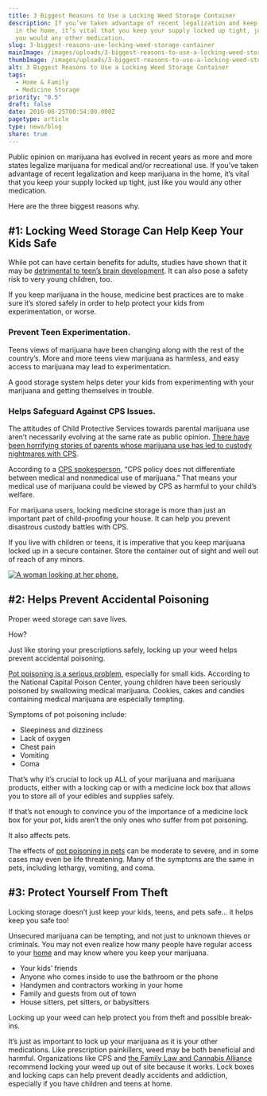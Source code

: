 ```yaml
---
title: 3 Biggest Reasons to Use a Locking Weed Storage Container
description: If you’ve taken advantage of recent legalization and keep marijuana
  in the home, it’s vital that you keep your supply locked up tight, just like
  you would any other medication.
slug: 3-biggest-reasons-use-locking-weed-storage-container
mainImage: /images/uploads/3-biggest-reasons-to-use-a-locking-weed-storage-container.jpg
thumbImage: /images/uploads/3-biggest-reasons-to-use-a-locking-weed-storage-container.jpg
alt: 3 Biggest Reasons to Use a Locking Weed Storage Container
tags:
  - Home & Family
  - Medicine Storage
priority: "0.5"
draft: false
date: 2016-06-25T00:54:09.000Z
pagetype: article
type: news/blog
share: true
---
```

Public opinion on marijuana has evolved in recent years as more and more states legalize marijuana for medical and/or recreational use. If you’ve taken advantage of recent legalization and keep marijuana in the home, it’s vital that you keep your supply locked up tight, just like you would any other medication.

Here are the three biggest reasons why.

## \#1: Locking Weed Storage Can Help Keep Your Kids Safe

While pot can have certain benefits for adults, studies have shown that it may be [detrimental to teen’s brain development](http://www.apa.org/monitor/2015/11/marijuana-brain.aspx). It can also pose a safety risk to very young children, too.

If you keep marijuana in the house, medicine best practices are to make sure it’s stored safely in order to help protect your kids from experimentation, or worse.

### Prevent Teen Experimentation.

Teens views of marijuana have been changing along with the rest of the country’s. More and more teens view marijuana as harmless, and easy access to marijuana may lead to experimentation.

A good storage system helps deter your kids from experimenting with your marijuana and getting themselves in trouble.

### Helps Safeguard Against CPS Issues.

The attitudes of Child Protective Services towards parental marijuana use aren’t necessarily evolving at the same rate as public opinion. [There have been horrifying stories of parents whose marijuana use has led to custody nightmares with CPS](http://saferlock.wpengine.com/the-secret-danger-for-parents-who-smoke-medical-marijuana/).

According to a [CPS spokesperson](http://www.cnn.com/2014/03/12/health/medical-marijuana-parents/), “CPS policy does not differentiate between medical and nonmedical use of marijuana.” That means your medical use of marijuana could be viewed by CPS as harmful to your child’s welfare.

For marijuana users, locking medicine storage is more than just an important part of child-proofing your house. It can help you prevent disastrous custody battles with CPS.

If you live with children or teens, it is imperative that you keep marijuana locked up in a secure container. Store the container out of sight and well out of reach of any minors.

[![A woman looking at her phone.](/images/uploads/rxguardian-well-rx-graphic.jpg "Save up to 80 percent on prescription drugs.")](https://www.wellrx.com/rx-discount-card/enroll/?invitecode=SaferLock%20&utm_source=SaferLock%20&utm_medium=affiliate&utm_campaign=%3cblogs%3E "WellRx Link")

## \#2: Helps Prevent Accidental Poisoning

Proper weed storage can save lives.

How?

Just like storing your prescriptions safely, locking up your weed helps prevent accidental poisoning.

[Pot poisoning is a serious problem](http://saferlock.wpengine.com/pot-poisoning-real/), especially for small kids. According to the National Capital Poison Center, young children have been seriously poisoned by swallowing medical marijuana. Cookies, cakes and candies containing medical marijuana are especially tempting.

Symptoms of pot poisoning include:

* Sleepiness and dizziness
* Lack of oxygen
* Chest pain
* Vomiting
* Coma

That’s why it’s crucial to lock up ALL of your marijuana and marijuana products, either with a locking cap or with a medicine lock box that allows you to store all of your edibles and supplies safely.

If that’s not enough to convince you of the importance of a medicine lock box for your pot, kids aren’t the only ones who suffer from pot poisoning.

It also affects pets.

The effects of [pot poisoning in pets](http://www.petpoisonhelpline.com/poison/marijuana/) can be moderate to severe, and in some cases may even be life threatening. Many of the symptoms are the same in pets, including lethargy, vomiting, and coma.

## \#3: Protect Yourself From Theft

Locking storage doesn’t just keep your kids, teens, and pets safe… it helps keep you safe too!

Unsecured marijuana can be tempting, and not just to unknown thieves or criminals. You may not even realize how many people have regular access to your [home](http://saferlock.wpengine.com/7-people-never-knew-access-pill-bottles/) and may know where you keep your marijuana.

* Your kids’ friends
* Anyone who comes inside to use the bathroom or the phone
* Handymen and contractors working in your home
* Family and guests from out of town
* House sitters, pet sitters, or babysitters

Locking up your weed can help protect you from theft and possible break-ins.

It’s just as important to lock up your marijuana as it is your other medications. Like prescription painkillers, weed may be both beneficial and harmful. Organizations like CPS and [the Family Law and Cannabis Alliance](http://flcalliance.org/resources/how-to-handle-cps/) recommend locking your weed up out of site because it works. Lock boxes and locking caps can help prevent deadly accidents and addiction, especially if you have children and teens at home.